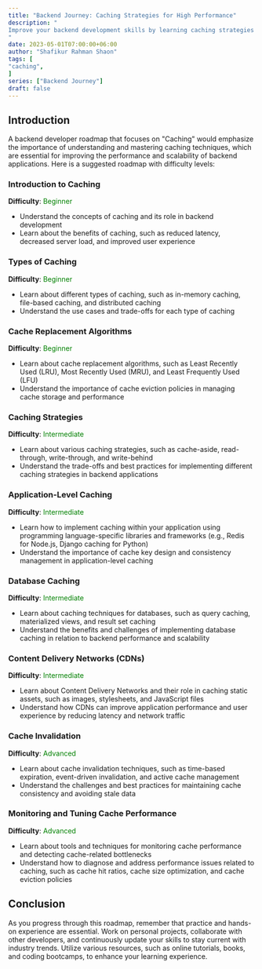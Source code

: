 ```yaml
---
title: "Backend Journey: Caching Strategies for High Performance"
description: "
Improve your backend development skills by learning caching strategies for high-performance applications. Understand the importance of caching, popular caching techniques, and best practices for implementing caching in your backend projects.
"
date: 2023-05-01T07:00:00+06:00
author: "Shafikur Rahman Shaon"
tags: [
"caching",
]
series: ["Backend Journey"]
draft: false
---
```

## Introduction
A backend developer roadmap that focuses on "Caching" would emphasize the importance of understanding and mastering caching techniques, which are essential for improving the performance and scalability of backend applications. Here is a suggested roadmap with difficulty levels:

### Introduction to Caching
**Difficulty**:  <span style="color:green">Beginner</span>

- Understand the concepts of caching and its role in backend development
- Learn about the benefits of caching, such as reduced latency, decreased server load, and improved user experience

### Types of Caching
**Difficulty**:  <span style="color:green">Beginner</span>

- Learn about different types of caching, such as in-memory caching, file-based caching, and distributed caching
- Understand the use cases and trade-offs for each type of caching

### Cache Replacement Algorithms
**Difficulty**:  <span style="color:green">Beginner</span>

- Learn about cache replacement algorithms, such as Least Recently Used (LRU), Most Recently Used (MRU), and Least Frequently Used (LFU)
- Understand the importance of cache eviction policies in managing cache storage and performance

### Caching Strategies
**Difficulty**:  <span style="color:green">Intermediate</span>

- Learn about various caching strategies, such as cache-aside, read-through, write-through, and write-behind
- Understand the trade-offs and best practices for implementing different caching strategies in backend applications

### Application-Level Caching
**Difficulty**:  <span style="color:green">Intermediate</span>

- Learn how to implement caching within your application using programming language-specific libraries and frameworks (e.g., Redis for Node.js, Django caching for Python)
- Understand the importance of cache key design and consistency management in application-level caching

### Database Caching
**Difficulty**:  <span style="color:green">Intermediate</span>

- Learn about caching techniques for databases, such as query caching, materialized views, and result set caching
- Understand the benefits and challenges of implementing database caching in relation to backend performance and scalability

### Content Delivery Networks (CDNs)
**Difficulty**:  <span style="color:green">Intermediate</span>

- Learn about Content Delivery Networks and their role in caching static assets, such as images, stylesheets, and JavaScript files
- Understand how CDNs can improve application performance and user experience by reducing latency and network traffic

### Cache Invalidation
**Difficulty**:  <span style="color:green">Advanced</span>

- Learn about cache invalidation techniques, such as time-based expiration, event-driven invalidation, and active cache management
- Understand the challenges and best practices for maintaining cache consistency and avoiding stale data

### Monitoring and Tuning Cache Performance
**Difficulty**:  <span style="color:green">Advanced</span>

- Learn about tools and techniques for monitoring cache performance and detecting cache-related bottlenecks
- Understand how to diagnose and address performance issues related to caching, such as cache hit ratios, cache size optimization, and cache eviction policies


## Conclusion
As you progress through this roadmap, remember that practice and hands-on experience are essential. Work on personal projects, collaborate with other developers, and continuously update your skills to stay current with industry trends. Utilize various resources, such as online tutorials, books, and coding bootcamps, to enhance your learning experience.

